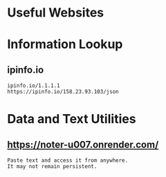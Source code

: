 # Useful Websites

# Information Lookup
## ipinfo.io
    ipinfo.io/1.1.1.1
    https://ipinfo.io/158.23.93.103/json

# Data and Text Utilities
## https://noter-u007.onrender.com/
    Paste text and access it from anywhere.
    It may not remain persistent.
